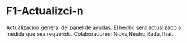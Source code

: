 # F1-Actualizci-n
Actualización general del panel de ayudas.
El hecho será actualizado a medida que sea requerido.
Colaboradores: Nicks,Neutro,Radu,Thai.
